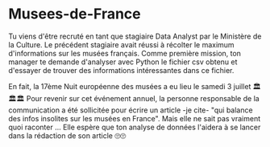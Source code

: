 # Musees-de-France

Tu viens d'être recruté en tant que stagiaire Data Analyst par le Ministère de la Culture. Le précédent stagiaire avait réussi à récolter le maximum d'informations sur les musées français.
Comme première mission, ton manager te demande d'analyser avec Python le fichier csv obtenu et d'essayer de trouver des informations intéressantes dans ce fichier.

En fait, la 17ème Nuit européenne des musées a eu lieu le samedi 3 juillet 🏛🏛🏛 Pour revenir sur cet événement annuel, la personne responsable de la communication a été sollicitée pour écrire un article -je cite- "qui balance des infos insolites sur les musées en France".
Mais elle ne sait pas vraiment quoi raconter ... Elle espère que ton analyse de données l'aidera à se lancer dans la rédaction de son article 🙄🙄
